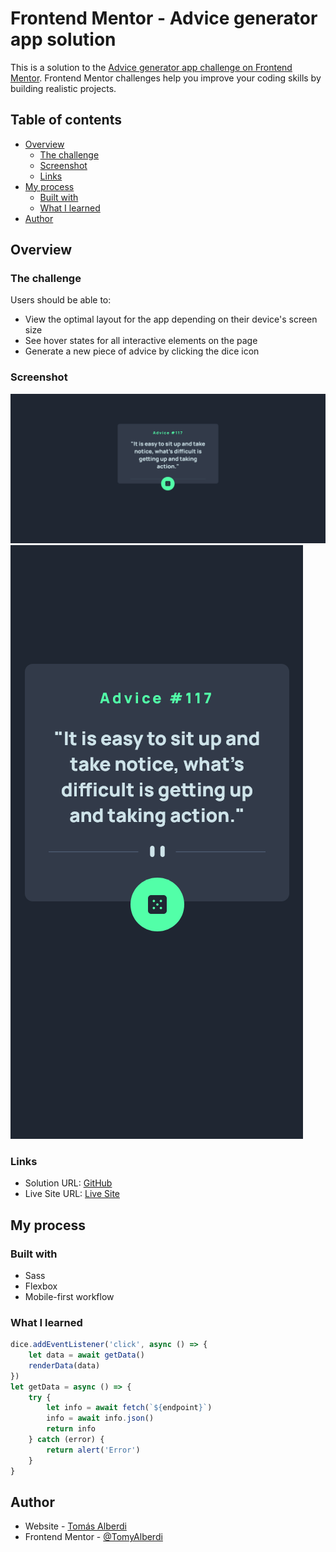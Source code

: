# Frontend Mentor - Advice generator app solution

This is a solution to the [Advice generator app challenge on Frontend Mentor](https://www.frontendmentor.io/challenges/advice-generator-app-QdUG-13db). Frontend Mentor challenges help you improve your coding skills by building realistic projects.

## Table of contents

- [Overview](#overview)
  - [The challenge](#the-challenge)
  - [Screenshot](#screenshot)
  - [Links](#links)
- [My process](#my-process)
  - [Built with](#built-with)
  - [What I learned](#what-i-learned)
- [Author](#author)

## Overview

### The challenge

Users should be able to:

- View the optimal layout for the app depending on their device's screen size
- See hover states for all interactive elements on the page
- Generate a new piece of advice by clicking the dice icon

### Screenshot

![Desktop](./screenshots/screenshot-desktop.png)
![Mobile](./screenshots/screenshot-mobile.png)

### Links

- Solution URL: [GitHub](https://github.com/TomyAlberdi/Advice-Generator-App)
- Live Site URL: [Live Site](https://tomyalberdi.github.io/Advice-Generator-App/)

## My process

### Built with

- Sass
- Flexbox
- Mobile-first workflow
### What I learned

```js
dice.addEventListener('click', async () => {
    let data = await getData()
    renderData(data)
})
let getData = async () => {
    try {
        let info = await fetch(`${endpoint}`)
        info = await info.json()
        return info
    } catch (error) {
        return alert('Error')
    }
}
```

## Author

- Website - [Tomás Alberdi](https://tomyalberdi.github.io/Portfolio/)
- Frontend Mentor - [@TomyAlberdi](https://www.frontendmentor.io/profile/TomyAlberdi)